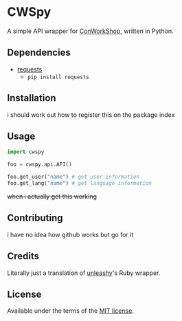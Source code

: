 # CWSpy
A simple API wrapper for [ConWorkShop](http://conworkshop.info/), written in Python.
## Dependencies
- [requests](http://docs.python-requests.org/en/master/)
  - `pip install requests`
## Installation
i should work out how to register this on the package index
## Usage
```python
import cwspy

foo = cwspy.api.API()

foo.get_user("name") # get user information
foo.get_lang("name") # get language information
```
~~when i actually get this working~~
## Contributing
i have no idea how github works but go for it
## Credits
Literally just a translation of [unleashy](https://github.com/unleashy)'s Ruby wrapper.
## License
Available under the terms of the [MIT license](http://opensource.org/licenses/MIT).
